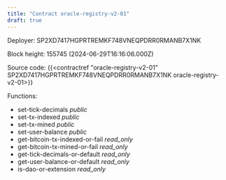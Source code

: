 ```yaml
---
title: "Contract oracle-registry-v2-01"
draft: true
---
```

Deployer: SP2XD7417HGPRTREMKF748VNEQPDRR0RMANB7X1NK


 



Block height: 155745 (2024-06-29T16:16:06.000Z)

Source code: {{<contractref "oracle-registry-v2-01" SP2XD7417HGPRTREMKF748VNEQPDRR0RMANB7X1NK oracle-registry-v2-01>}}

Functions:

* set-tick-decimals _public_
* set-tx-indexed _public_
* set-tx-mined _public_
* set-user-balance _public_
* get-bitcoin-tx-indexed-or-fail _read_only_
* get-bitcoin-tx-mined-or-fail _read_only_
* get-tick-decimals-or-default _read_only_
* get-user-balance-or-default _read_only_
* is-dao-or-extension _read_only_
